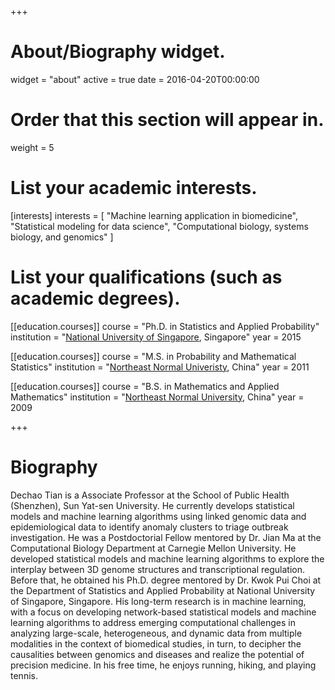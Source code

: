 +++
# About/Biography widget.
widget = "about"
active = true
date = 2016-04-20T00:00:00

# Order that this section will appear in.
weight = 5

# List your academic interests.
[interests]
  interests = [
    "Machine learning application in biomedicine",
    "Statistical modeling for data science",
    "Computational biology, systems biology, and genomics"
  ]

# List your qualifications (such as academic degrees).
[[education.courses]]
  course = "Ph.D. in Statistics and Applied Probability"
  institution = "[National University of Singapore](https://www.stat.nus.edu.sg), Singapore"
  year = 2015

[[education.courses]]
  course = "M.S. in Probability and Mathematical Statistics"
  institution = "[Northeast Normal Univeristy](http://math.nenu.edu.cn), China"
  year = 2011

[[education.courses]]
  course = "B.S. in Mathematics and Applied Mathematics"
  institution = "[Northeast Normal University](http://math.nenu.edu.cn), China"
  year = 2009
 
+++

# Biography
Dechao Tian is a Associate Professor at the School of Public Health (Shenzhen), Sun Yat-sen University.
He currently develops statistical models and machine learning algorithms using linked genomic data and epidemiological data to identify anomaly clusters to triage outbreak investigation.
He was a Postdoctorial Fellow mentored by Dr. Jian Ma at the Computational Biology Department at Carnegie Mellon University. He developed statistical models and machine learning algorithms to explore the interplay between 3D genome structures and transcriptional regulation.
Before that, he obtained his Ph.D. degree mentored by Dr. Kwok Pui Choi at the Department of Statistics and Applied Probability at National University of Singapore, Singapore.
His long-term research is in machine learning, with a focus on developing network-based statistical models and machine learning algorithms to 
address emerging computational challenges in analyzing large-scale, heterogeneous, and dynamic data from multiple modalities in the context of biomedical studies, in turn, to decipher the causalities between genomics and diseases and realize the potential of precision medicine.
In his free time, he enjoys running, hiking, and playing tennis.
